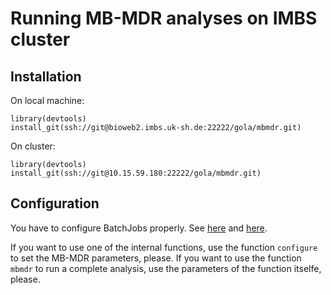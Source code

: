 # Running MB-MDR analyses on IMBS cluster

## Installation

On local machine:

```
library(devtools)
install_git(ssh://git@bioweb2.imbs.uk-sh.de:22222/gola/mbmdr.git)
```

On cluster:

```
library(devtools)
install_git(ssh://git@10.15.59.180:22222/gola/mbmdr.git)
```

## Configuration

You have to configure BatchJobs properly. See [here](https://bioweb2.imbs.uk-sh.de/gitlab/imbs/imbs-general/tree/master/templates/batchjobs) and [here](https://github.com/tudo-r/BatchJobs).

If you want to use one of the internal functions, use the function `configure` to set the MB-MDR parameters, please.
If you want to use the function `mbmdr` to run a complete analysis, use the parameters of the function itselfe, please.

